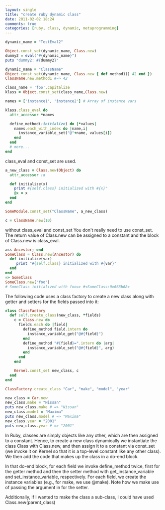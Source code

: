 ```yaml
---
layout: single
title: "create ruby dynamic class"
date: 2011-02-02 18:24
comments: true
categories: [ruby, class, dynamic, metaprogramming]
---
```

```ruby
dynamic_name = "TestEval2"

Object.const_set(dynamic_name, Class.new)
dummy2 = eval("#{dynamic_name}")
puts "dummy2: #{dummy2}"
```

```ruby
dynamic_name = "ClassName"
Object.const_set(dynamic_name, Class.new { def method1() 42 end })
ClassName.new.method1 #=> 42
```

```ruby
class_name = 'foo'.capitalize
klass = Object.const_set(class_name,Class.new)

names = ['instance1', 'instance2'] # Array of instance vars

klass.class_eval do
  attr_accessor *names

  define_method(:initialize) do |*values|
    names.each_with_index do |name,i|
      instance_variable_set("@"+name, values[i])
    end
  end
  # more...
end
```

class_eval and const_set are used. 

```ruby
a_new_class = Class.new(Object) do
  attr_accessor :x

  def initialize(x)
    print #{self.class} initialized with #{x}"
    @x = x
  end
end

SomeModule.const_set("ClassName", a_new_class)

c = ClassName.new(10)
```

without class_eval and const_set
You don't really need to use const_set. The return value of Class.new can be assigned to a constant and the block of Class.new is class_eval.
```ruby
ass Ancestor; end
SomeClass = Class.new(Ancestor) do
  def initialize(var)
     print "#{self.class} initialized with #{var}"
  end
end
=> SomeClass
SomeClass.new("foo")
# SomeClass initialized with foo=> #<SomeClass:0x668b68>
```


The following code uses a class factory to create a new class along with getter and setters for the fields passed into it:
```ruby
class ClassFactory
  def self.create_class(new_class, *fields)
    c = Class.new do
      fields.each do |field|
        define_method field.intern do
          instance_variable_get("@#{field}")
        end
        define_method "#{field}=".intern do |arg|
          instance_variable_set("@#{field}", arg)
        end
      end
    end

    Kernel.const_set new_class, c
  end
end

ClassFactory.create_class "Car", "make", "model", "year"

new_class = Car.new
new_class.make = "Nissan"
puts new_class.make # => "Nissan"
new_class.model = "Maxima"
puts new_class.model # => "Maxima"
new_class.year = "2001"
puts new_class.year # => "2001"
```
In Ruby, classes are simply objects like any other, which are then assigned to a constant.  Hence, to create a new class dynamically we instantiate the class Class with Class.new, and then assign it to a constant via const_set (we invoke it on Kernel so that it is a top-level constant like any other class).  We then add the code that makes up the class in a do-end block.

In that do-end block, for each field we invoke define_method twice, first for the getter method and then the setter method with get_instance_variable and set_instance_variable, respectively.  For each field, we create the instance variables (e.g., for make, we use @make).  Note how we make use of passing the argument in for the setter.

Additionally, if I wanted to make the class a sub-class, I could have used Class.new(parent_class)
